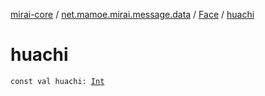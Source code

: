 [mirai-core](../../index.md) / [net.mamoe.mirai.message.data](../index.md) / [Face](index.md) / [huachi](./huachi.md)

# huachi

`const val huachi: `[`Int`](https://kotlinlang.org/api/latest/jvm/stdlib/kotlin/-int/index.html)